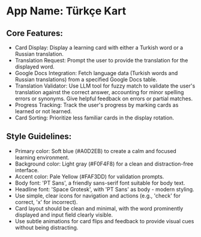 # **App Name**: Türkçe Kart

## Core Features:

- Card Display: Display a learning card with either a Turkish word or a Russian translation.
- Translation Request: Prompt the user to provide the translation for the displayed word.
- Google Docs Integration: Fetch language data (Turkish words and Russian translations) from a specified Google Docs table.
- Translation Validator: Use LLM tool for fuzzy match to validate the user's translation against the correct answer, accounting for minor spelling errors or synonyms. Give helpful feedback on errors or partial matches.
- Progress Tracking: Track the user's progress by marking cards as learned or not learned.
- Card Sorting: Prioritize less familiar cards in the display rotation.

## Style Guidelines:

- Primary color: Soft blue (#A0D2EB) to create a calm and focused learning environment.
- Background color: Light gray (#F0F4F8) for a clean and distraction-free interface.
- Accent color: Pale Yellow (#FAF3DD) for validation prompts.
- Body font: 'PT Sans', a friendly sans-serif font suitable for body text.
- Headline font: 'Space Grotesk', with 'PT Sans' as body - modern styling.
- Use simple, clear icons for navigation and actions (e.g., 'check' for correct, 'x' for incorrect).
- Card layout should be clean and minimal, with the word prominently displayed and input field clearly visible.
- Use subtle animations for card flips and feedback to provide visual cues without being distracting.